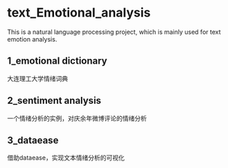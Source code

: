 # text_Emotional_analysis

This is a natural language processing project, which is mainly used for text emotion analysis.

## 1_emotional dictionary

大连理工大学情绪词典

## 2_sentiment analysis

一个情绪分析的实例，对庆余年微博评论的情绪分析

## 3_dataease

借助dataease，实现文本情绪分析的可视化

